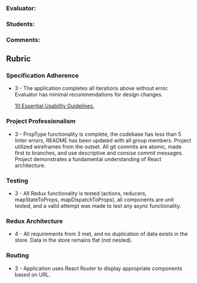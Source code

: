 ### Evaluator:
### Students:
### Comments:

## Rubric 

### Specification Adherence

* 3 - The application completes all iterations above without error. Evaluator has minimal
  recommendations for design changes.
  
  [10 Essential Usability Guidelines.](https://speckyboy.com/10-essential-web-application-usability-guidelines/)

### Project Professionalism

* 3 - PropType functionality is complete, the codebase has less than 5 linter
  errors, README has been updated with all group members. Project utilized
  wireframes from the outset. All git commits are atomic, made first to
  branches, and use descriptive and consise commit messages. Project
  demonstrates a fundamental understanding of React architecture.

### Testing

* 3 - All Redux functionality is tested (actions, reducers, mapStateToProps, mapDispatchToProps), all
  components are unit tested, and a valid attempt was made to test any async
  functionality.

### Redux Architecture

* 4 - All requirements from 3 met, and no duplication of data exists in the
  store. Data in the store remains flat (not nested).

### Routing

* 3 - Application uses React Router to display appropriate components based on URL.
